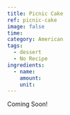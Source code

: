 ```yaml
---
title: Picnic Cake
ref: picnic-cake
image: false
time: 
category: American
tags:
  - dessert
  - No Recipe
ingredients:
  - name: 
    amount: 
    unit: 
---
```


Coming Soon!